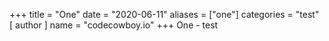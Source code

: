 +++
title = "One"
date = "2020-06-11"
aliases = ["one"]
categories = "test"
[ author ]
  name = "codecowboy.io"
+++
One - test

